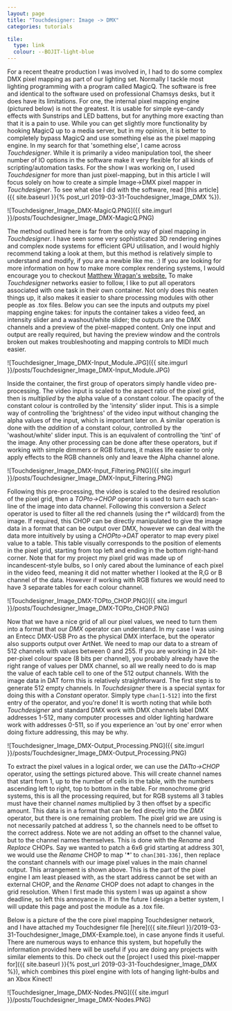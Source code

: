 ```yaml
---
layout: page
title: "Touchdesigner: Image -> DMX"
categories: tutorials

tile:
  type: link
  colour: --BOJIT-light-blue
---
```


For a recent theatre production I was involved in, I had to do some complex DMX pixel mapping as part of our lighting set. Normally I tackle most lighting programming with a program called MagicQ. The software is free and identical to the software used on professional Chamsys desks, but it does have its limitations. For one, the internal pixel mapping engine (pictured below) is not the greatest. It is usable for simple eye-candy effects with Sunstrips and LED battens, but for anything more exacting than that it is a pain to use. While you can get slightly more functionality by hooking MagicQ up to a media server, but in my opinion, it is better to completely bypass MagicQ and use something else as the pixel mapping engine. In my search for that 'something else', I came across *Touchdesigner*. While it is primarily a video manipulation tool, the sheer number of IO options in the software make it very flexible for all kinds of scripting/automation tasks. For the show I was working on, I used *Touchdesigner* for more than just pixel-mapping, but in this article I will focus solely on how to create a simple Image->DMX pixel mapper in *Touchdesigner*. To see what else I did with the software, read [this article]({{ site.baseurl }}{% post_url 2019-03-31-Touchdesigner_Image_DMX %}).

![Touchdesigner_Image_DMX-MagicQ.PNG]({{ site.imgurl }}/posts/Touchdesigner_Image_DMX-MagicQ.PNG)

The method outlined here is far from the only way of pixel mapping in *Touchdesigner*. I have seen some very sophisticated 3D rendering engines and complex node systems for efficient GPU utilisation, and I would highly recommend taking a look at them, but this method is relatively simple to understand and modify, if you are a newbie like me. :) If you are looking for more information on how to make more complex rendering systems, I would encourage you to checkout [Matthew Wragan's website.](https://matthewragan.com/teaching-resources/touchdesigner/)
To make *Touchdesigner* networks easier to follow, I like to put all operators associated with one task in their own container. Not only does this neaten things up, it also makes it easier to share processing modules with other people as .tox files. Below you can see the inputs and outputs my pixel mapping engine takes: for inputs the container takes a video feed, an intensity slider and a washout/white slider; the outputs are the DMX channels and a preview of the pixel-mapped content. Only one input and output are really required, but having the preview window and the controls broken out makes troubleshooting and mapping controls to MIDI much easier.

![Touchdesigner_Image_DMX-Input_Module.JPG]({{ site.imgurl }}/posts/Touchdesigner_Image_DMX-Input_Module.JPG)

Inside the container, the first group of operators simply handle video pre-processing. The video input is scaled to the aspect ratio of the pixel grid, then is *multiplied* by the alpha value of a constant colour. The opacity of the constant colour is controlled by the 'intensity' slider input. This is a simple way of controlling the 'brightness' of the video input without changing the alpha values of the input, which is important later on. A similar operation is done with the *addition* of a constant colour, controlled by the 'washout/white' slider input. This is an equivalent of controlling the 'tint' of the image. Any other processing can be done after these operators, but if working with simple dimmers or RGB fixtures, it makes life easier to only apply effects to the RGB channels only and leave the Alpha channel alone.

![Touchdesigner_Image_DMX-Input_Filtering.PNG]({{ site.imgurl }}/posts/Touchdesigner_Image_DMX-Input_Filtering.PNG)

Following this pre-processing, the video is scaled to the desired resolution of the pixel grid, then a *TOPto->CHOP* operator is used to turn each scan-line of the image into data channel. Following this conversion a *Select* operator is used to filter all the red channels (using the r* wildcard) from the image. If required, this CHOP can be directly manipulated to give the image data in a format that can be output over DMX, however we can deal with the data more intuitively by using a *CHOPto->DAT* operator to map every pixel value to a table. This table visually corresponds to the position of elements in the pixel grid, starting from top left and ending in the bottom right-hand corner. Note that for my project my pixel grid was made up of incandescent-style bulbs, so I only cared about the luminance of each pixel in the video feed, meaning it did not matter whether I looked at the R,G or B channel of the data. However if working with RGB fixtures we would need to have 3 separate tables for each colour channel.

![Touchdesigner_Image_DMX-TOPto_CHOP.PNG]({{ site.imgurl }}/posts/Touchdesigner_Image_DMX-TOPto_CHOP.PNG)

Now that we have a nice grid of all our pixel values, we need to turn them into a format that our *DMX* operator can understand. In my case I was using an Entecc DMX-USB Pro as the physical DMX interface, but the operator also supports output over ArtNet. We need to map our data to a stream of 512 channels with values between 0 and 255. If you are working in 24 bit-per-pixel colour space (8 bits per channel), you probably already have the right range of values per DMX channel, so all we really need to do is map the value of each table cell to one of the 512 output channels. With the image data in DAT form this is relatively straightforward. The first step is to generate 512 empty channels. In *Touchdesigner* there is a special syntax for doing this with a *Constant* operator. Simply type ```chan[1-512]``` into the first entry of the operator, and you're done! It is worth noting that while both *Touchdesigner* and standard DMX work with DMX channels label DMX addresses 1-512, many computer processes and older lighting hardware work with addresses 0-511, so if you experience an 'out by one' error when doing fixture addressing, this may be why.

![Touchdesigner_Image_DMX-Output_Processing.PNG]({{ site.imgurl }}/posts/Touchdesigner_Image_DMX-Output_Processing.PNG)

To extract the pixel values in a logical order, we can use the *DATto->CHOP* operator, using the settings pictured above. This will create channel names that start from 1, up to the number of cells in the table, with the numbers ascending left to right, top to bottom in the table. For monochrome grid systems, this is all the processing required, but for RGB systems all 3 tables must have their channel *names* multiplied by 3 then offset by a specific amount. This data is in a format that can be fed directly into the *DMX* operator, but there is one remaining problem. The pixel grid we are using is not necessarily patched at address 1, so the channels need to be offset to the correct address. Note we are not adding an offset to the channel value, but to the channel names themselves. This is done with the *Rename* and *Replace* CHOPs. Say we wanted to patch a 6x6 grid starting at address 301, we would use the *Rename* CHOP to map '**\***' to ```chan[301-336]```, then replace the constant channels with our image pixel values in the main channel output. This arrangement is shown above.
This is the part of the pixel engine I am least pleased with, as the start address cannot be set with an external CHOP, and the *Rename* CHOP does
not adapt to changes in the grid resolution. When I first made this system I was up against a show deadline, so left this annoyance in. If in the future
I design a better system, I will update this page and post the module as a .tox file.

Below is a picture of the the core pixel mapping Touchdesigner network, and I have attached my Touchdesigner file [here]({{ site.fileurl }}/2019-03-31-Touchdesigner_Image_DMX-Example.toe), in case anyone finds it useful. There are numerous ways to enhance this system, but hopefully the information provided here will be useful if you are doing any projects with similar elements to this. Do check out the [project I used this pixel-mapper for]({{ site.baseurl }}{% post_url 2019-03-31-Touchdesigner_Image_DMX %}), which combines this pixel engine with lots of hanging light-bulbs and an Xbox Kinect!

![Touchdesigner_Image_DMX-Nodes.PNG]({{ site.imgurl }}/posts/Touchdesigner_Image_DMX-Nodes.PNG)
